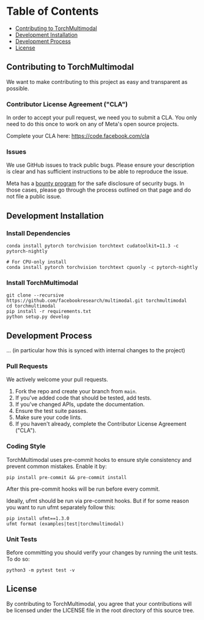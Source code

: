 # Table of Contents

<!-- toc -->

- [Contributing to TorchMultimodal](#contributing-to-torchmultimodal)
- [Development Installation](#development-installation)
- [Development Process](#development-process)
- [License](#license)

<!-- tocstop -->

## Contributing to TorchMultimodal
We want to make contributing to this project as easy and transparent as
possible.

### Contributor License Agreement ("CLA")
In order to accept your pull request, we need you to submit a CLA. You only need
to do this once to work on any of Meta's open source projects.

Complete your CLA here: <https://code.facebook.com/cla>

### Issues
We use GitHub issues to track public bugs. Please ensure your description is
clear and has sufficient instructions to be able to reproduce the issue.

Meta has a [bounty program](https://www.facebook.com/whitehat/) for the safe
disclosure of security bugs. In those cases, please go through the process
outlined on that page and do not file a public issue.

## Development Installation

### Install Dependencies

```
conda install pytorch torchvision torchtext cudatoolkit=11.3 -c pytorch-nightly

# For CPU-only install
conda install pytorch torchvision torchtext cpuonly -c pytorch-nightly
```

### Install TorchMultimodal

```
git clone --recursive https://github.com/facebookresearch/multimodal.git torchmultimodal
cd torchmultimodal
pip install -r requirements.txt
python setup.py develop
```

## Development Process

... (in particular how this is synced with internal changes to the project)

### Pull Requests
We actively welcome your pull requests.

1. Fork the repo and create your branch from `main`.
2. If you've added code that should be tested, add tests.
3. If you've changed APIs, update the documentation.
4. Ensure the test suite passes.
5. Make sure your code lints.
6. If you haven't already, complete the Contributor License Agreement ("CLA").

### Coding Style
TorchMultimodal uses pre-commit hooks to ensure style consistency and prevent common mistakes. Enable it by:

```
pip install pre-commit && pre-commit install
```

After this pre-commit hooks will be run before every commit.

Ideally, ufmt should be run via pre-commit hooks.
But if for some reason you want to run ufmt separately follow this:

```
pip install ufmt==1.3.0
ufmt format (examples|test|torchmultimodal)
```

### Unit Tests
Before committing you should verify your changes by running the unit tests. To do so:

```
python3 -m pytest test -v
```

## License
By contributing to TorchMultimodal, you agree that your contributions will be licensed
under the LICENSE file in the root directory of this source tree.
